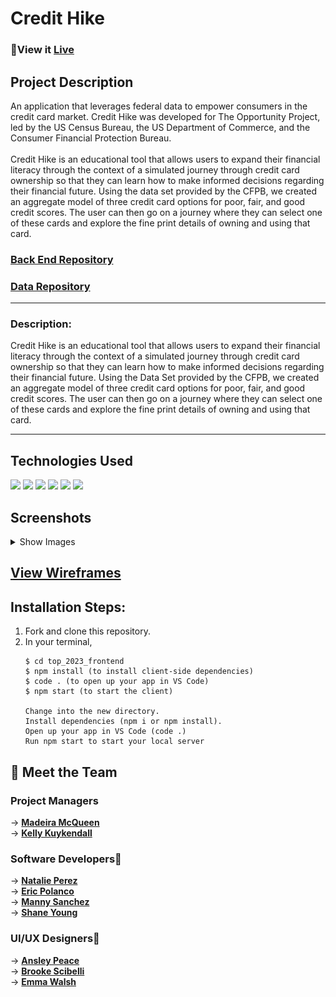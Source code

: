 # Credit Hike

<h3>💫View it <a href="credithike.netlify.app">Live</a></h3>

<h2> Project Description</h2>
An application that leverages federal data to empower consumers in the credit card market. Credit Hike was developed for The Opportunity Project, led by the US Census Bureau, the US Department of Commerce, and the Consumer Financial Protection Bureau. 
<br />  
<br />  
Credit Hike is an educational tool that allows users to expand their financial literacy through the context of a simulated journey through credit card ownership so that they can learn how to make informed decisions regarding their financial future. Using the data set provided by the CFPB, we created an aggregate model of three credit card options for poor, fair, and good credit scores. The user can then go on a journey where they can select one of these cards and explore the fine print details of owning and using that card.



### [Back End Repository](https://github.com/epolancot/top_2023_backend/)

### [Data Repository](https://github.com/chrisJoyceDS/top_sprint_data)

---

### Description:
Credit Hike is an educational tool that allows users to expand their financial literacy through the context of a simulated journey through credit card ownership so that they can learn how to make informed decisions regarding their financial future. Using the Data Set provided by the CFPB, we created an aggregate model of three credit card options for poor, fair, and good credit scores. The user can then go on a journey where they can select one of these cards and explore the fine print details of owning and using that card.

---
<h2>Technologies Used </h2>
<p>
            <img src="https://img.shields.io/badge/react-%2320232a.svg?style=for-the-badge&logo=react&logoColor=%2361DAFB"/>    
            <img src="https://img.shields.io/badge/javascript-%23323330.svg?style=for-the-badge&logo=javascript&logoColor=%23F7DF1E"/>
            <img src="https://img.shields.io/badge/node.js-6DA55F?style=for-the-badge&logo=node.js&logoColor=white"/>
            <img src="https://img.shields.io/badge/Material--UI-0081CB?style=for-the-badge&logo=material-ui&logoColor=white"/> 
            <img src='https://img.shields.io/badge/MongoDB-4EA94B?style=for-the-badge&logo=mongodb&logoColor=white'/>
            <img src='https://img.shields.io/badge/Express.js-404D59?style=for-the-badge'/>      

</p><h2>Screenshots</h2>
<details>
    <summary>Show Images</summary>
<h3>Getting Started<br/>
<img width="300" alt="Landing Page Screen Shot" src="./public/CreditHike Landing Page.png">
<img width="300" alt="Onboarding Page Screen Shot" src="./public/CreditHike Onboarding.png"><br/>

<h3>Choosing Your Credit Score<br/>
<img width="300" alt="Credit Score Selection Screen Shot" src="./public/CreditHike Credit Score.png">
<img width="300" alt="What's a Credit Score? Screen Shot" src="./public/CreditHike Credit Score Info.png"><br/>
            
<h3>Choosing Your Credit Card <br/>
<img width="300" alt="Credit Card Selection Screen Shot" src="./public/CreditHike Choose Card.png">
<img width="300" alt="Card Info Screen Shot" src="./public/CreditHike Card Info.png"><br/>

<h3>Making Financial Choices <br/>
<img width="300" alt="Spending Screen Shot" src="./public/CreditHike Spend.png">
<img width="300" alt="Emergency Screen Shot" src="./public/CreditHike Emergency Arises.png"><br/>
<img width="300" alt="Emergency Screen Shot" src="./public/CreditHike Emergency.png"><br/>

<img width="300" alt="Statement Page Screen Shot" src="./public/CreditHike Statement.png">
<img width="300" alt="Payment Selection Screen Shot" src="./public/CreditHike Payment.png"><br/>

<h3>Results <br/>
<img width="300" alt="Results Page 1 Screen Shot" src="./public/CreditHike Trailblazer 1.png">
<img width="300" alt="Results Page 2 Screen Shot" src="./public/CreditHike Trailbazer 2.png"><br/>
  </details>


<h2> <a href="https://www.figma.com/file/JOv97iy3EM7TIHRLmhUYvs/TOP?type=design&node-id=931%3A984&mode=design&t=Wgmy5XDSZ7LC4Fd9-1">View Wireframes</a></h3>

## Installation Steps: 
<ol>
<li>Fork and clone this repository.

</li>
<li>In your terminal, 
</li>

```
$ cd top_2023_frontend
$ npm install (to install client-side dependencies)
$ code . (to open up your app in VS Code)
$ npm start (to start the client)

Change into the new directory.
Install dependencies (npm i or npm install).
Open up your app in VS Code (code .)
Run npm start to start your local server
```

<!-- <li>
Run the backend locally in a new terminal, 
</li>

```
$ cd refraim-backend
$ python3 -m venv env (to start virtual environment)
$ source env/bin/activate (to activate virtual environment on MacOS or Unix)
-OR-
$.\env\Scripts\activate (to activate virtual environmnt on Windows)
$ pip install -r requirements.txt (to install dependencies)
$ python3 manage.py makemigrations
$ python3 manage.py migrate
$ python3 manage.py runserver (to run the server)
```
* Don't forget to set up your environmental variables and your database. -->

</ol>

## 👋 Meet the Team
### Project Managers
→ [**Madeira McQueen**](https://www.linkedin.com/in/madeiramcqueen/)<br>
→ [**Kelly Kuykendall**](https://www.linkedin.com/in/kelly-kuykendall-pdx/)
### Software Developers📱
→ [**Natalie Perez**](https://www.linkedin.com/in/natalie-perez-nyc/) <br>
→ [**Eric Polanco**](https://www.linkedin.com/in/epolancot/)<br>
→ [**Manny Sanchez**](https://www.linkedin.com/in/manuel-sanchez-leandro/) <br>
→ [**Shane Young**](https://www.linkedin.com/in/shaneadamyoung/) 


### UI/UX Designers🎨
→ [**Ansley Peace**](https://www.linkedin.com/in/ansleypeace/)<br>
→ [**Brooke Scibelli**](https://www.linkedin.com/in/brookescibelli/) <br>
→ [**Emma Walsh**](https://www.linkedin.com/in/emma-r-walsh/)
            
<!-- ## Future Features Roadmap 
[...] -->
